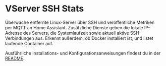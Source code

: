 # VServer SSH Stats

Überwache entfernte Linux-Server über SSH und veröffentliche Metriken per MQTT an Home Assistant.
Zusätzliche Dienste geben die lokale IP-Adresse des Servers, die Systemlaufzeit sowie aktuell aktive SSH-Verbindungen aus.
Erkennt außerdem, ob Docker installiert ist, und listet laufende Container auf.

Ausführliche Installations- und Konfigurationsanweisungen findest du in der [README](README.md).
